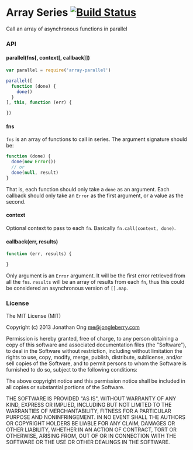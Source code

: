 # Array Series [![Build Status](https://travis-ci.org/jonathanong/array-parallel.png)](https://travis-ci.org/jonathanong/array-parallel)

Call an array of asynchronous functions in parallel

### API

#### parallel(fns[, context[, callback]])

```js
var parallel = require('array-parallel')

parallel([
  function (done) {
    done()
  }
], this, function (err) {

})
```

#### fns

`fns` is an array of functions to call in series.
The argument signature should be:

```js
function (done) {
  done(new Error())
  // or
  done(null, result)
}
```

That is, each function should only take a `done` as an argument.
Each callback should only take an `Error` as the first argument,
or a value as the second.

#### context

Optional context to pass to each `fn`.
Basically `fn.call(context, done)`.

#### callback(err, results)

```js
function (err, results) {

}
```

Only argument is an `Error` argument.
It will be the first error retrieved from all the `fns`.
`results` will be an array of results from each `fn`,
thus this could be considered an asynchronous version of `[].map`.

### License

The MIT License (MIT)

Copyright (c) 2013 Jonathan Ong me@jongleberry.com

Permission is hereby granted, free of charge, to any person obtaining a copy
of this software and associated documentation files (the "Software"), to deal
in the Software without restriction, including without limitation the rights
to use, copy, modify, merge, publish, distribute, sublicense, and/or sell
copies of the Software, and to permit persons to whom the Software is
furnished to do so, subject to the following conditions:

The above copyright notice and this permission notice shall be included in
all copies or substantial portions of the Software.

THE SOFTWARE IS PROVIDED "AS IS", WITHOUT WARRANTY OF ANY KIND, EXPRESS OR
IMPLIED, INCLUDING BUT NOT LIMITED TO THE WARRANTIES OF MERCHANTABILITY,
FITNESS FOR A PARTICULAR PURPOSE AND NONINFRINGEMENT. IN NO EVENT SHALL THE
AUTHORS OR COPYRIGHT HOLDERS BE LIABLE FOR ANY CLAIM, DAMAGES OR OTHER
LIABILITY, WHETHER IN AN ACTION OF CONTRACT, TORT OR OTHERWISE, ARISING FROM,
OUT OF OR IN CONNECTION WITH THE SOFTWARE OR THE USE OR OTHER DEALINGS IN
THE SOFTWARE.